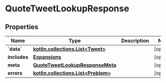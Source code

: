 
# QuoteTweetLookupResponse

## Properties
Name | Type | Description | Notes
------------ | ------------- | ------------- | -------------
**&#x60;data&#x60;** | [**kotlin.collections.List&lt;Tweet&gt;**](Tweet.md) |  |  [optional]
**includes** | [**Expansions**](Expansions.md) |  |  [optional]
**meta** | [**QuoteTweetLookupResponseMeta**](QuoteTweetLookupResponseMeta.md) |  |  [optional]
**errors** | [**kotlin.collections.List&lt;Problem&gt;**](Problem.md) |  |  [optional]



